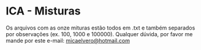 # ICA - Misturas

Os arquivos com as onze mituras estão todos em .txt e também separados por observações (ex. 100, 1000 e 100000). Qualquer dúvida, por favor me mande por este e-mail: micaelvero@hotmail.com
